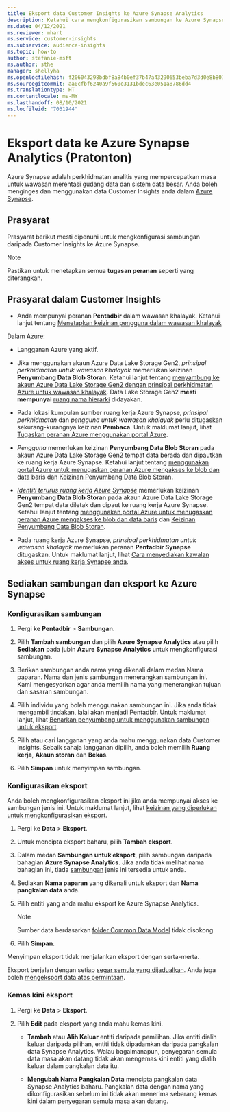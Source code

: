 ```yaml
---
title: Eksport data Customer Insights ke Azure Synapse Analytics
description: Ketahui cara mengkonfigurasikan sambungan ke Azure Synapse Analytics.
ms.date: 04/12/2021
ms.reviewer: mhart
ms.service: customer-insights
ms.subservice: audience-insights
ms.topic: how-to
author: stefanie-msft
ms.author: sthe
manager: shellyha
ms.openlocfilehash: f206043298bdbf8a84b0ef37b47a43290653beba7d3d0e8b807ec74513614aa8
ms.sourcegitcommit: aa0cfbf6240a9f560e3131bdec63e051a8786dd4
ms.translationtype: HT
ms.contentlocale: ms-MY
ms.lasthandoff: 08/10/2021
ms.locfileid: "7031944"
---
```

# <a name="export-data-to-azure-synapse-analytics-preview"></a>Eksport data ke Azure Synapse Analytics (Pratonton)

Azure Synapse adalah perkhidmatan analitis yang mempercepatkan masa untuk wawasan merentasi gudang data dan sistem data besar. Anda boleh menginges dan menggunakan data Customer Insights anda dalam [Azure Synapse](/azure/synapse-analytics/overview-what-is).

## <a name="prerequisites"></a>Prasyarat

Prasyarat berikut mesti dipenuhi untuk mengkonfigurasi sambungan daripada Customer Insights ke Azure Synapse.

> [!NOTE]
> Pastikan untuk menetapkan semua **tugasan peranan** seperti yang diterangkan.  

## <a name="prerequisites-in-customer-insights"></a>Prasyarat dalam Customer Insights

* Anda mempunyai peranan **Pentadbir** dalam wawasan khalayak. Ketahui lanjut tentang [Menetapkan keizinan pengguna dalam wawasan khalayak](permissions.md#assign-roles-and-permissions)

Dalam Azure: 

- Langganan Azure yang aktif.

- Jika menggunakan akaun Azure Data Lake Storage Gen2, *prinsipal perkhidmatan untuk wawasan khalayak* memerlukan keizinan **Penyumbang Data Blob Storan**. Ketahui lanjut tentang [menyambung ke akaun Azure Data Lake Storage Gen2 dengan prinsipal perkhidmatan Azure untuk wawasan khalayak](connect-service-principal.md). Data Lake Storage Gen2 **mesti mempunyai** [ruang nama hierarki](/azure/storage/blobs/data-lake-storage-namespace) didayakan.

- Pada lokasi kumpulan sumber ruang kerja Azure Synapse, *prinsipal perkhidmatan* dan *pengguna untuk wawasan khalayak* perlu ditugaskan sekurang-kurangnya keizinan **Pembaca**. Untuk maklumat lanjut, lihat [Tugaskan peranan Azure menggunakan portal Azure](/azure/role-based-access-control/role-assignments-portal).

- *Pengguna* memerlukan keizinan **Penyumbang Data Blob Storan** pada akaun Azure Data Lake Storage Gen2 tempat data berada dan dipautkan ke ruang kerja Azure Synapse. Ketahui lanjut tentang [menggunakan portal Azure untuk menugaskan peranan Azure mengakses ke blob dan data baris](/azure/storage/common/storage-auth-aad-rbac-portal) dan [Keizinan Penyumbang Data Blob Storan](/azure/role-based-access-control/built-in-roles#storage-blob-data-contributor).

- *[Identiti terurus ruang kerja Azure Synapse](/azure/synapse-analytics/security/synapse-workspace-managed-identity)* memerlukan keizinan **Penyumbang Data Blob Storan** pada akaun Azure Data Lake Storage Gen2 tempat data diletak dan dipaut ke ruang kerja Azure Synapse. Ketahui lanjut tentang [menggunakan portal Azure untuk menugaskan peranan Azure mengakses ke blob dan data baris](/azure/storage/common/storage-auth-aad-rbac-portal) dan [Keizinan Penyumbang Data Blob Storan](/azure/role-based-access-control/built-in-roles#storage-blob-data-contributor).

- Pada ruang kerja Azure Synapse, *prinsipal perkhidmatan untuk wawasan khalayak* memerlukan peranan **Pentadbir Synapse** ditugaskan. Untuk maklumat lanjut, lihat [Cara menyediakan kawalan akses untuk ruang kerja Synapse anda](/azure/synapse-analytics/security/how-to-set-up-access-control).

## <a name="set-up-the-connection-and-export-to-azure-synapse"></a>Sediakan sambungan dan eksport ke Azure Synapse

### <a name="configure-a-connection"></a>Konfigurasikan sambungan

1. Pergi ke **Pentadbir** > **Sambungan**.

1. Pilih **Tambah sambungan** dan pilih **Azure Synapse Analytics** atau pilih **Sediakan** pada jubin **Azure Synapse Analytics** untuk mengkonfigurasi sambungan.

1. Berikan sambungan anda nama yang dikenali dalam medan Nama paparan. Nama dan jenis sambungan menerangkan sambungan ini. Kami mengesyorkan agar anda memilih nama yang menerangkan tujuan dan sasaran sambungan.

1. Pilih individu yang boleh menggunakan sambungan ini. Jika anda tidak mengambil tindakan, lalai akan menjadi Pentadbir. Untuk maklumat lanjut, lihat [Benarkan penyumbang untuk menggunakan sambungan untuk eksport](connections.md#allow-contributors-to-use-a-connection-for-exports).

1. Pilih atau cari langganan yang anda mahu menggunakan data Customer Insights. Sebaik sahaja langganan dipilih, anda boleh memilih **Ruang kerja**, **Akaun storan** dan **Bekas**.

1. Pilih **Simpan** untuk menyimpan sambungan.

### <a name="configure-an-export"></a>Konfigurasikan eksport

Anda boleh mengkonfigurasikan eksport ini jika anda mempunyai akses ke sambungan jenis ini. Untuk maklumat lanjut, lihat [keizinan yang diperlukan untuk mengkonfigurasikan eksport](export-destinations.md#set-up-a-new-export).

1. Pergi ke **Data** > **Eksport**.

1. Untuk mencipta eksport baharu, pilih **Tambah eksport**.

1. Dalam medan **Sambungan untuk eksport**, pilih sambungan daripada bahagian **Azure Synapse Analytics**. Jika anda tidak melihat nama bahagian ini, tiada [sambungan](connections.md) jenis ini tersedia untuk anda.

1. Sediakan **Nama paparan** yang dikenali untuk eksport dan **Nama pangkalan data** anda.

1. Pilih entiti yang anda mahu eksport ke Azure Synapse Analytics.
   > [!NOTE]
   > Sumber data berdasarkan [folder Common Data Model](connect-common-data-model.md) tidak disokong.

2. Pilih **Simpan**.

Menyimpan eksport tidak menjalankan eksport dengan serta-merta.

Eksport berjalan dengan setiap [segar semula yang dijadualkan](system.md#schedule-tab). Anda juga boleh [mengeksport data atas permintaan](export-destinations.md#run-exports-on-demand).

### <a name="update-an-export"></a>Kemas kini eksport

1. Pergi ke **Data** > **Eksport**.

1. Pilih **Edit** pada eksport yang anda mahu kemas kini.

   - **Tambah** atau **Alih Keluar** entiti daripada pemilihan. Jika entiti dialih keluar daripada pilihan, entiti tidak dipadamkan daripada pangkalan data Synapse Analytics. Walau bagaimanapun, penyegaran semula data masa akan datang tidak akan mengemas kini entiti yang dialih keluar dalam pangkalan data itu.

   - **Mengubah Nama Pangkalan Data** mencipta pangkalan data Synapse Analytics baharu. Pangkalan data dengan nama yang dikonfigurasikan sebelum ini tidak akan menerima sebarang kemas kini dalam penyegaran semula masa akan datang.
